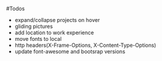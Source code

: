 #Todos

- expand/collapse projects on hover
- gliding pictures
- add location to work experience 
- move fonts to local
- http headers(X-Frame-Options, X-Content-Type-Options)
- update font-awesome and bootsrap versions
